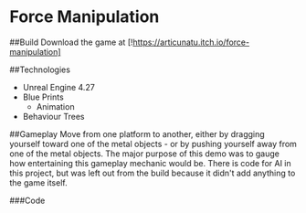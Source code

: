 # Force Manipulation
 
##Build
Download the game at [!https://articunatu.itch.io/force-manipulation]

##Technologies
* Unreal Engine 4.27
* Blue Prints
  - Animation
* Behaviour Trees

##Gameplay
Move from one platform to another, either by dragging yourself toward one of the metal objects - or by pushing yourself away from one of the metal objects.
The major purpose of this demo was to gauge how entertaining this gameplay mechanic would be. 
There is code for AI in this project, but was left out from the build because it didn't add anything to the game itself.

###Code
